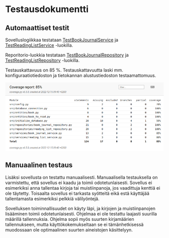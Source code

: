 # Testausdokumentti

## Automaattiset testit

Sovelluslogiikkaa testataan
[TestBookJournalService](https://github.com/tovento/ot-harjoitustyo/blob/master/src/tests/services/book_journal_service_test.py)
ja
[TestReadingListService](https://github.com/tovento/ot-harjoitustyo/blob/master/src/tests/services/reading_list_service_test.py)
-luokilla.

Reporitorio-luokkia testataan
[TestBookJournalRepository](https://github.com/tovento/ot-harjoitustyo/blob/master/src/tests/repositories/book_journal_repository_test.py)
ja
[TestReadingListRepository](https://github.com/tovento/ot-harjoitustyo/blob/master/src/tests/repositories/reading_list_repository_test.py)
-luokilla.

Testauskattavuus on 85 %. Testauskattavuutta laski mm. konfiguraatiotiedoston
ja tietokannan alustustiedoston testaamattomuus.

![](./kuvat/testikattavuus.png)

## Manuaalinen testaus

Lisäksi sovellusta on testattu manuaalisesti. Manuaalisella testauksella on
varmistettu, että sovellus ei kaadu ja toimii odotetunlaisesti. Sovellus ei esimerkiksi
anna tallentaa kirjoja tai muistiinpanoja, jos vaadittuja kenttiä ei ole
täytetty. Toisaalta sovellus ei tarkasta syötteitä eikä estä käyttäjää tallentamasta esimerkiksi
pelkkiä välilyöntejä.

Sovelluksen toiminnallisuudet on käyty läpi, ja kirjojen
ja muistiinpanojen lisääminen toimii odotetunlaisesti. Ohjelmaa ei ole testattu
laajasti suurilla määrillä tallennuksia. Ohjelma sopii myös suurten kirjamäärien
tallennukseen, mutta käyttökokemukseltaan se ei tämänhetkisessä muodossaan ole
optimaalinen suurten aineistojen käsittelyyn.
